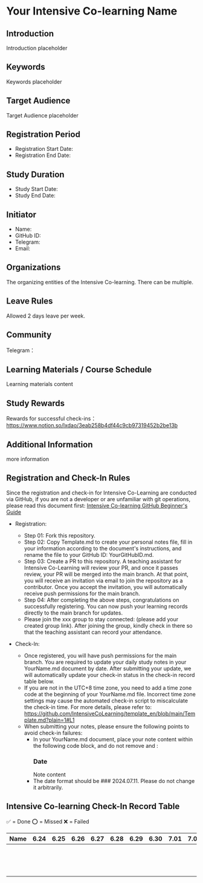# Your Intensive Co-learning Name

## Introduction

Introduction placeholder

## Keywords

Keywords placeholder

## Target Audience

Target Audience placeholder

## Registration Period

- Registration Start Date: 
- Registration End Date: 

## Study Duration

- Study Start Date: 
- Study End Date: 

## Initiator

- Name: 
- GitHub ID: 
- Telegram: 
- Email: 

## Organizations

The organizing entities of the Intensive Co-learning. There can be multiple. 

## Leave Rules

Allowed 2 days leave per week.

## Community

Telegram：

## Learning Materials / Course Schedule

Learning materials content

## Study Rewards

Rewards for successful check-ins：https://www.notion.so/lxdao/3eab258b4df44c9cb97319452b2be13b

## Additional Information

more information

## Registration and Check-In Rules

Since the registration and check-in for Intensive Co-Learning are conducted via GitHub, if you are not a developer or are unfamiliar with git operations, please read this document first: [Intensive Co-learning GitHub Beginner's Guide](https://www.notion.so/lxdao/GitHub-bd65b981146947fea1fb675942567a45)

- Registration:

  - Step 01: Fork this repository.
  - Step 02: Copy Template.md to create your personal notes file, fill in your information according to the document's instructions, and rename the file to your GitHub ID: YourGitHubID.md.
  - Step 03: Create a PR to this repository. A teaching assistant for Intensive Co-Learning will review your PR, and once it passes review, your PR will be merged into the main branch. At that point, you will receive an invitation via email to join the repository as a contributor. Once you accept the invitation, you will automatically receive push permissions for the main branch.
  - Step 04: After completing the above steps, congratulations on successfully registering. You can now push your learning records directly to the main branch for updates.
  - Please join the xxx group to stay connected: (please add your created group link). After joining the group, kindly check in there so that the teaching assistant can record your attendance.

- Check-In:

  - Once registered, you will have push permissions for the main branch. You are required to update your daily study notes in your YourName.md document by date. After submitting your update, we will automatically update your check-in status in the check-in record table below.
  - If you are not in the UTC+8 time zone, you need to add a time zone code at the beginning of your YourName.md file. Incorrect time zone settings may cause the automated check-in script to miscalculate the check-in time. For more details, please refer to: https://github.com/IntensiveCoLearning/template_en/blob/main/Template.md?plain=1#L1
  - When submitting your notes, please ensure the following points to avoid check-in failures:
    - In your YourName.md document, place your note content within the following code block, and do not remove <!-- Content_START --> and <!-- Content_END -->:
      <!-- Content_START -->
      ### Date
      Note content
      <!-- Content_END -->
    - The date format should be ### 2024.07.11. Please do not change it arbitrarily.

## Intensive Co-learning Check-In Record Table

✅ = Done ⭕️ = Missed ❌ = Failed

<!-- START_COMMIT_TABLE -->

| Name | 6.24 | 6.25 | 6.26 | 6.27 | 6.28 | 6.29 | 6.30 | 7.01 | 7.02 | 7.03 | 7.04 | 7.05 | 7.06 | 7.07 | 7.08 | 7.09 | 7.10 | 7.11 | 7.12 | 7.13 | 7.14 |
| ---- | ---- | ---- | ---- | ---- | ---- | ---- | ---- | ---- | ---- | ---- | ---- | ---- | ---- | ---- | ---- | ---- | ---- | ---- | ---- | ---- | ---- |
|      |      |      |      |      |      |      |      |      |      |      |      |      |      |      |      |      |      |      |      |      |      |
|      |      |      |      |      |      |      |      |      |      |      |      |      |      |      |      |      |      |      |      |      |      |
|      |      |      |      |      |      |      |      |      |      |      |      |      |      |      |      |      |      |      |      |      |      |
|      |      |      |      |      |      |      |      |      |      |      |      |      |      |      |      |      |      |      |      |      |      |
|      |      |      |      |      |      |      |      |      |      |      |      |      |      |      |      |      |      |      |      |      |      |
|      |      |      |      |      |      |      |      |      |      |      |      |      |      |      |      |      |      |      |      |      |      |
|      |      |      |      |      |      |      |      |      |      |      |      |      |      |      |      |      |      |      |      |      |      |
|      |      |      |      |      |      |      |      |      |      |      |      |      |      |      |      |      |      |      |      |      |      |
|      |      |      |      |      |      |      |      |      |      |      |      |      |      |      |      |      |      |      |      |      |      |
|      |      |      |      |      |      |      |      |      |      |      |      |      |      |      |      |      |      |      |      |      |      |
|      |      |      |      |      |      |      |      |      |      |      |      |      |      |      |      |      |      |      |      |      |      |
|      |      |      |      |      |      |      |      |      |      |      |      |      |      |      |      |      |      |      |      |      |      |
|      |      |      |      |      |      |      |      |      |      |      |      |      |      |      |      |      |      |      |      |      |      |
|      |      |      |      |      |      |      |      |      |      |      |      |      |      |      |      |      |      |      |      |      |      |

<!-- END_COMMIT_TABLE -->

<!-- STATISTICALDATA_START -->
<!-- STATISTICALDATA_END -->
